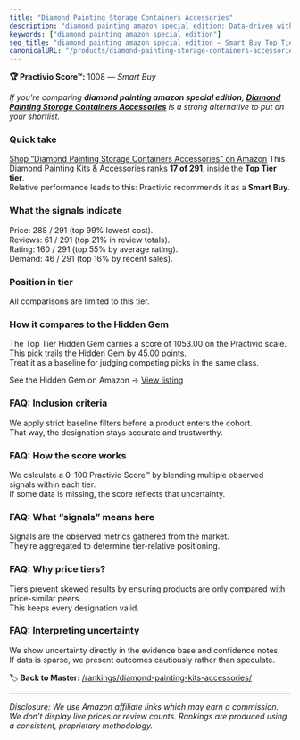 ```yaml
---
title: "Diamond Painting Storage Containers Accessories"
description: "diamond painting amazon special edition: Data-driven within Top Tier ranking using the Practivio Score™. Positioned by quality, value, demand, findability, mom…"
keywords: ["diamond painting amazon special edition"]
seo_title: "diamond painting amazon special edition — Smart Buy Top Tier (2025)"
canonicalURL: "/products/diamond-painting-storage-containers-accessories-B0DFGQLWB4/"
---
```


**🏆 Practivio Score™:** 1008 — _Smart Buy_


*If you're comparing **diamond painting amazon special edition**, **[Diamond Painting Storage Containers Accessories](https://www.amazon.com/dp/B0DFGQLWB4?tag=practivio-20)** is a strong alternative to put on your shortlist.*
### Quick take
[Shop “Diamond Painting Storage Containers Accessories” on Amazon](https://www.amazon.com/dp/B0DFGQLWB4?tag=practivio-20)
This Diamond Painting Kits & Accessories ranks **17 of 291**, inside the **Top Tier tier**.  
Relative performance leads to this: Practivio recommends it as a **Smart Buy**.

### What the signals indicate
Price: 288 / 291 (top 99% lowest cost).  
Reviews: 61 / 291 (top 21% in review totals).  
Rating: 160 / 291 (top 55% by average rating).  
Demand: 46 / 291 (top 16% by recent sales).

### Position in tier
All comparisons are limited to this tier.

### How it compares to the Hidden Gem
The Top Tier Hidden Gem carries a score of 1053.00 on the Practivio scale.  
This pick trails the Hidden Gem by 45.00 points.  
Treat it as a baseline for judging competing picks in the same class.  

See the Hidden Gem on Amazon → [View listing](https://www.amazon.com/dp/B088K3FQ7W?tag=practivio-20)

### FAQ: Inclusion criteria
We apply strict baseline filters before a product enters the cohort.  
That way, the designation stays accurate and trustworthy.

### FAQ: How the score works
We calculate a 0–100 Practivio Score™ by blending multiple observed signals within each tier.  
If some data is missing, the score reflects that uncertainty.

### FAQ: What “signals” means here
Signals are the observed metrics gathered from the market.  
They’re aggregated to determine tier-relative positioning.

### FAQ: Why price tiers?
Tiers prevent skewed results by ensuring products are only compared with price-similar peers.  
This keeps every designation valid.

### FAQ: Interpreting uncertainty
We show uncertainty directly in the evidence base and confidence notes.  
If data is sparse, we present outcomes cautiously rather than speculate.


🏷️ **Back to Master:** [/rankings/diamond-painting-kits-accessories/](/rankings/diamond-painting-kits-accessories/)

---
_Disclosure: We use Amazon affiliate links which may earn a commission. We don’t display live prices or review counts. Rankings are produced using a consistent, proprietary methodology._
